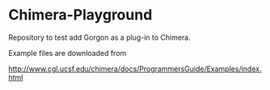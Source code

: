 # Chimera-Playground

Repository to test add Gorgon as a plug-in to Chimera.

Example files are downloaded from

http://www.cgl.ucsf.edu/chimera/docs/ProgrammersGuide/Examples/index.html
